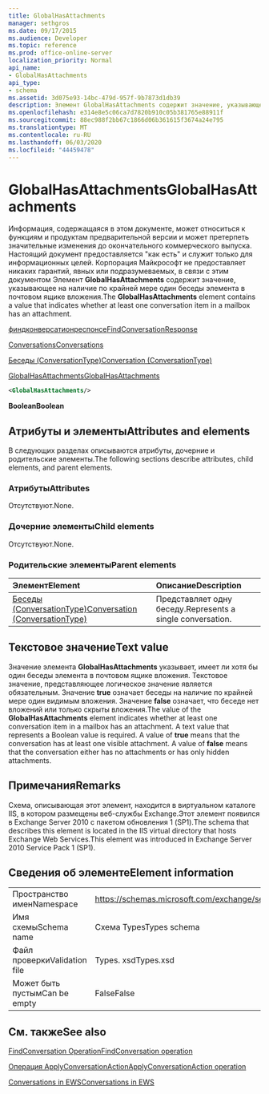 ```yaml
---
title: GlobalHasAttachments
manager: sethgros
ms.date: 09/17/2015
ms.audience: Developer
ms.topic: reference
ms.prod: office-online-server
localization_priority: Normal
api_name:
- GlobalHasAttachments
api_type:
- schema
ms.assetid: 3d075e93-14bc-479d-957f-9b7873d1db39
description: Элемент GlobalHasAttachments содержит значение, указывающее на наличие по крайней мере один беседы элемента в почтовом ящике вложения.
ms.openlocfilehash: e314e8e5c06ca7d7820b910c05b381765e88911f
ms.sourcegitcommit: 88ec988f2bb67c1866d06b361615f3674a24e795
ms.translationtype: MT
ms.contentlocale: ru-RU
ms.lasthandoff: 06/03/2020
ms.locfileid: "44459478"
---
```

# <a name="globalhasattachments"></a><span data-ttu-id="88161-103">GlobalHasAttachments</span><span class="sxs-lookup"><span data-stu-id="88161-103">GlobalHasAttachments</span></span>

<span data-ttu-id="88161-104">Информация, содержащаяся в этом документе, может относиться к функциям и продуктам предварительной версии и может претерпеть значительные изменения до окончательного коммерческого выпуска. Настоящий документ предоставляется "как есть" и служит только для информационных целей. Корпорация Майкрософт не предоставляет никаких гарантий, явных или подразумеваемых, в связи с этим документом Элемент **GlobalHasAttachments** содержит значение, указывающее на наличие по крайней мере один беседы элемента в почтовом ящике вложения.</span><span class="sxs-lookup"><span data-stu-id="88161-104">The **GlobalHasAttachments** element contains a value that indicates whether at least one conversation item in a mailbox has an attachment.</span></span> 
  
[<span data-ttu-id="88161-105">финдконверсатионреспонсе</span><span class="sxs-lookup"><span data-stu-id="88161-105">FindConversationResponse</span></span>](findconversationresponse.md)
  
[<span data-ttu-id="88161-106">Conversations</span><span class="sxs-lookup"><span data-stu-id="88161-106">Conversations</span></span>](conversations-ex15websvcsotherref.md)
  
[<span data-ttu-id="88161-107">Беседы (ConversationType)</span><span class="sxs-lookup"><span data-stu-id="88161-107">Conversation (ConversationType)</span></span>](conversation-conversationtype.md)
  
[<span data-ttu-id="88161-108">GlobalHasAttachments</span><span class="sxs-lookup"><span data-stu-id="88161-108">GlobalHasAttachments</span></span>](globalhasattachments.md)
  
```XML
<GlobalHasAttachments/>
```

 <span data-ttu-id="88161-109">**Boolean**</span><span class="sxs-lookup"><span data-stu-id="88161-109">**Boolean**</span></span>
## <a name="attributes-and-elements"></a><span data-ttu-id="88161-110">Атрибуты и элементы</span><span class="sxs-lookup"><span data-stu-id="88161-110">Attributes and elements</span></span>

<span data-ttu-id="88161-111">В следующих разделах описываются атрибуты, дочерние и родительские элементы.</span><span class="sxs-lookup"><span data-stu-id="88161-111">The following sections describe attributes, child elements, and parent elements.</span></span>
  
### <a name="attributes"></a><span data-ttu-id="88161-112">Атрибуты</span><span class="sxs-lookup"><span data-stu-id="88161-112">Attributes</span></span>

<span data-ttu-id="88161-113">Отсутствуют.</span><span class="sxs-lookup"><span data-stu-id="88161-113">None.</span></span>
  
### <a name="child-elements"></a><span data-ttu-id="88161-114">Дочерние элементы</span><span class="sxs-lookup"><span data-stu-id="88161-114">Child elements</span></span>

<span data-ttu-id="88161-115">Отсутствуют.</span><span class="sxs-lookup"><span data-stu-id="88161-115">None.</span></span>
  
### <a name="parent-elements"></a><span data-ttu-id="88161-116">Родительские элементы</span><span class="sxs-lookup"><span data-stu-id="88161-116">Parent elements</span></span>

|<span data-ttu-id="88161-117">**Элемент**</span><span class="sxs-lookup"><span data-stu-id="88161-117">**Element**</span></span>|<span data-ttu-id="88161-118">**Описание**</span><span class="sxs-lookup"><span data-stu-id="88161-118">**Description**</span></span>|
|:-----|:-----|
|[<span data-ttu-id="88161-119">Беседы (ConversationType)</span><span class="sxs-lookup"><span data-stu-id="88161-119">Conversation (ConversationType)</span></span>](conversation-conversationtype.md) <br/> |<span data-ttu-id="88161-120">Представляет одну беседу.</span><span class="sxs-lookup"><span data-stu-id="88161-120">Represents a single conversation.</span></span>  <br/> |
   
## <a name="text-value"></a><span data-ttu-id="88161-121">Текстовое значение</span><span class="sxs-lookup"><span data-stu-id="88161-121">Text value</span></span>

<span data-ttu-id="88161-p101">Значение элемента **GlobalHasAttachments** указывает, имеет ли хотя бы один беседы элемента в почтовом ящике вложения. Текстовое значение, представляющее логическое значение является обязательным. Значение **true** означает беседы на наличие по крайней мере один видимым вложения. Значение **false** означает, что беседе нет вложений или только скрыты вложения.</span><span class="sxs-lookup"><span data-stu-id="88161-p101">The value of the **GlobalHasAttachments** element indicates whether at least one conversation item in a mailbox has an attachment. A text value that represents a Boolean value is required. A value of **true** means that the conversation has at least one visible attachment. A value of **false** means that the conversation either has no attachments or has only hidden attachments.</span></span> 
  
## <a name="remarks"></a><span data-ttu-id="88161-126">Примечания</span><span class="sxs-lookup"><span data-stu-id="88161-126">Remarks</span></span>

<span data-ttu-id="88161-127">Схема, описывающая этот элемент, находится в виртуальном каталоге IIS, в котором размещены веб-службы Exchange.Этот элемент появился в Exchange Server 2010 с пакетом обновления 1 (SP1).</span><span class="sxs-lookup"><span data-stu-id="88161-127">The schema that describes this element is located in the IIS virtual directory that hosts Exchange Web Services.This element was introduced in Exchange Server 2010 Service Pack 1 (SP1).</span></span>
  
## <a name="element-information"></a><span data-ttu-id="88161-128">Сведения об элементе</span><span class="sxs-lookup"><span data-stu-id="88161-128">Element information</span></span>

|||
|:-----|:-----|
|<span data-ttu-id="88161-129">Пространство имен</span><span class="sxs-lookup"><span data-stu-id="88161-129">Namespace</span></span>  <br/> |https://schemas.microsoft.com/exchange/services/2006/types  <br/> |
|<span data-ttu-id="88161-130">Имя схемы</span><span class="sxs-lookup"><span data-stu-id="88161-130">Schema name</span></span>  <br/> |<span data-ttu-id="88161-131">Схема Types</span><span class="sxs-lookup"><span data-stu-id="88161-131">Types schema</span></span>  <br/> |
|<span data-ttu-id="88161-132">Файл проверки</span><span class="sxs-lookup"><span data-stu-id="88161-132">Validation file</span></span>  <br/> |<span data-ttu-id="88161-133">Types. xsd</span><span class="sxs-lookup"><span data-stu-id="88161-133">Types.xsd</span></span>  <br/> |
|<span data-ttu-id="88161-134">Может быть пустым</span><span class="sxs-lookup"><span data-stu-id="88161-134">Can be empty</span></span>  <br/> |<span data-ttu-id="88161-135">False</span><span class="sxs-lookup"><span data-stu-id="88161-135">False</span></span>  <br/> |
   
## <a name="see-also"></a><span data-ttu-id="88161-136">См. также</span><span class="sxs-lookup"><span data-stu-id="88161-136">See also</span></span>



[<span data-ttu-id="88161-137">FindConversation Operation</span><span class="sxs-lookup"><span data-stu-id="88161-137">FindConversation operation</span></span>](findconversation-operation.md)
  
[<span data-ttu-id="88161-138">Операция ApplyConversationAction</span><span class="sxs-lookup"><span data-stu-id="88161-138">ApplyConversationAction operation</span></span>](applyconversationaction-operation.md)


[<span data-ttu-id="88161-139">Conversations in EWS</span><span class="sxs-lookup"><span data-stu-id="88161-139">Conversations in EWS</span></span>](https://msdn.microsoft.com/library/91e64629-db6c-4c94-9dcb-d386232e8467%28Office.15%29.aspx)

